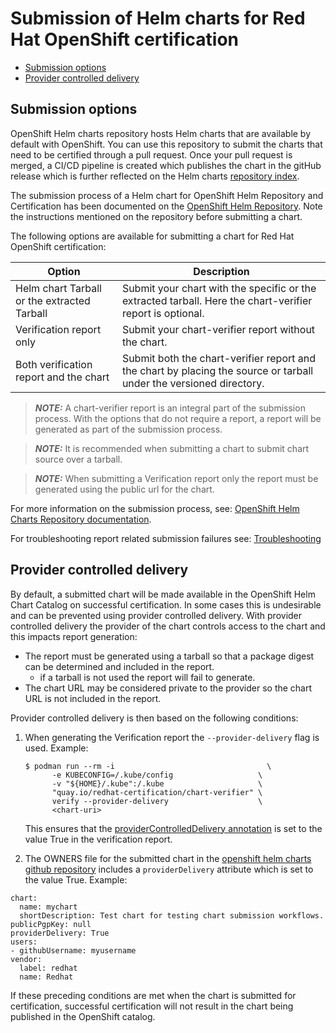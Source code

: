 
# Submission of Helm charts for Red Hat OpenShift certification
 - [Submission options](#submission-options)
 - [Provider controlled delivery](#provider-controlled-delivery)

## Submission options

OpenShift Helm charts repository hosts Helm charts that are available by default with OpenShift. You can use this repository to submit the charts that need to be certified through a pull request. Once your pull request is merged, a CI/CD pipeline is created which publishes the chart in the gitHub release which is further reflected on the Helm charts [repository index](http://charts.openshift.io/).

The submission process of a Helm chart for OpenShift Helm Repository and Certification has been documented on the [OpenShift Helm Repository](https://github.com/openshift-helm-charts/charts). Note the instructions mentioned on the repository before submitting a chart.

The following options are available for submitting a chart for Red Hat OpenShift certification: 

| Option                                       | Description                                                                                                             |
|----------------------------------------------|-------------------------------------------------------------------------------------------------------------------------|
| Helm chart Tarball or the extracted Tarball  | Submit your chart with the specific or the extracted tarball. Here the chart-verifier report is optional.             |
| Verification report only                     | Submit your chart-verifier report without the chart.                                                                |
| Both verification report and the chart       | Submit both the chart-verifier report and the chart by placing the source or tarball under the versioned directory. |

> **_NOTE:_**  A chart-verifier report is an integral part of the submission process. With the options that do not require a report, a report will be generated as part of the submission process.

> **_NOTE:_**  It is recommended when submitting a chart to submit chart source over a tarball. 

> **_NOTE:_**  When submitting a Verification report only the report must be generated using the public url for the chart. 

For more information on the submission process, see: [OpenShift Helm Charts Repository documentation](https://github.com/openshift-helm-charts/charts/blob/main/docs/README.md).

For troubleshooting report related submission failures see: [Troubleshooting](./helm-chart-troubleshooting.md)

## Provider controlled delivery

By default, a submitted chart will be made available in the OpenShift Helm Chart Catalog on successful certification. In some cases this is undesirable and can be prevented using provider controlled delivery. With provider controlled delivery the provider of the chart controls access to the chart and this impacts report generation:

- The report must be generated using a tarball so that a package digest can be determined and included in the report.
  - if a tarball is not used the report will fail to generate.
- The chart URL may be considered private to the provider so the chart URL is not included in the report.

Provider controlled delivery is then based on the following conditions: 

1. When generating the Verification report the ```--provider-delivery``` flag is used.
   Example:
    ```
    $ podman run --rm -i                                  \
          -e KUBECONFIG=/.kube/config                   \
          -v "${HOME}/.kube":/.kube                     \
          "quay.io/redhat-certification/chart-verifier" \
          verify --provider-delivery                    \
          <chart-uri>
    ```
    This ensures that the [providerControlledDelivery annotation](helm-chart-annotations.md#providerControlledDelivery) is set to the value True in the verification report.

1. The OWNERS file for the submitted chart in the [openshift helm charts github repository](https://github.com/openshift-helm-charts/charts) includes a ```providerDelivery``` attribute which is set to the value True. 
   Example:
```
chart:
  name: mychart
  shortDescription: Test chart for testing chart submission workflows.
publicPgpKey: null
providerDelivery: True
users:
- githubUsername: myusername
vendor:
  label: redhat
  name: Redhat
```

If these preceding conditions are met when the chart is submitted for certification, successful certification will not result in the chart being published in the OpenShift catalog.